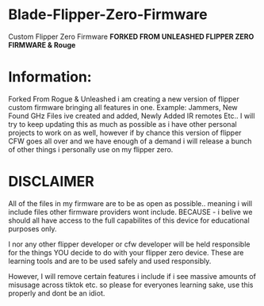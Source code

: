 # Blade-Flipper-Zero-Firmware
 Custom Flipper Zero Firmware **FORKED FROM UNLEASHED FLIPPER ZERO FIRMWARE & Rouge**

# Information:
Forked From Rogue & Unleashed i am creating a new version of flipper custom firmware bringing all features in one. 
Example: Jammers, New Found GHz Files ive created and added, Newly Added IR remotes Etc..
I will try to keep updating this as much as possible as i have other personal projects to work on as well, however if by chance this version of flipper CFW goes 
all over and we have enough of a demand i will release a bunch of other things i personally use on my flipper zero.

# DISCLAIMER 
All of the files in my firmware are to be as open as possible.. meaning i will include files other firmware providers wont include. BECAUSE - i belive we should all have
access to the full capabilites of this device for educational purposes only.

I nor any other flipper developer or cfw developer will be held responsible for the things YOU decide to do with your flipper zero device. These are learning tools and 
are to be used safely and used responsibly.

However, I will remove certain features i include if i see massive amounts of misusage across tiktok etc. so please for everyones learning sake, use this properly and dont 
be an idiot.
